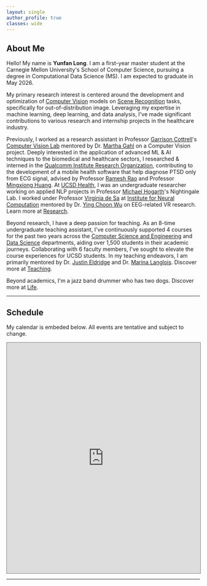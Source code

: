 ```yaml
---
layout: single
author_profile: true
classes: wide
---
```


<!-- My Personal Website -->

## About Me

Hello! My name is **Yunfan Long**. I am a first-year master student at the Carnegie Mellon University's School of Computer Science, pursuing a degree in Computational Data Science (MS). I am expected to graduate in May 2026.


My primary research interest is centered around the development and optimization of <u>Computer Vision</u> models on <u>Scene Recognition</u> tasks, specifically for out-of-distribution image. Leveraging my expertise in machine learning, deep learning, and data analysis, I've made significant contributions to various research and internship projects in the healthcare industry.


Previously, I worked as a research assistant in Professor [Garrison Cottrell](https://cseweb.ucsd.edu/~gary/)'s [Computer Vision Lab](https://cseweb.ucsd.edu/groups/guru/index.html) mentored by Dr. [Martha Gahl](https://www.linkedin.com/in/martha-gahl-588139105/) on a Computer Vision project. Deeply interested in the application of advanced ML & AI techniques to the biomedical and healthcare sectors, I researched & interned in the [Qualcomm Institute Research Organization](https://qi.ucsd.edu/), contributing to the development of a mobile health software that help diagnose PTSD only from ECG signal, advised by Professor [Ramesh Rao](https://iem.ucsd.edu/researchers/people/profiles/ramesh-rao.html) and Professor [Mingxiong Huang](https://profiles.ucsd.edu/mingxiong.huang). At [UCSD Health](https://health.ucsd.edu), I was an undergraduate researcher working on applied NLP projects in Professor [Michael Hogarth](https://profiles.ucsd.edu/michael.hogarth)'s Nightingale Lab. I worked under Professor [Virginia de Sa](https://cogsci.ucsd.edu/people/faculty/virginia-de-sa.html) at [Institute for Neural Computation](https://inc.ucsd.edu/index.php) mentored by Dr. [Ying Choon Wu](https://profiles.ucsd.edu/yingchoon.wu) on EEG-related VR research. Learn more at [Research](/research).


Beyond research, I have a deep passion for teaching. As an 8-time undergraduate teaching assistant, I've continuously supported 4 courses for the past two years across the <u>Computer Science and Engineering</u> and <u>Data Science</u> departments, aiding over 1,500 students in their academic journeys. Collaborating with 6 faculty members, I've sought to elevate the course experiences for UCSD students. In my teaching endeavors, I am primarily mentored by Dr. [Justin Eldridge](https://eldridgejm.github.io/) and Dr. [Marina Langlois](https://datascience.ucsd.edu/people/marina-langlois/). Discover more at [Teaching](/teaching).


Beyond academics, I'm a jazz band drummer who has two dogs. Discover more at [Life](/life).

---


## Schedule

My calendar is embeded below. All events are tentative and subject to change.

<iframe src="https://calendar.google.com/calendar/u/0/embed?height=600&wkst=1&bgcolor=%23ffffff&ctz=America/Los_Angeles&mode=WEEK&src=eXVsb25nQHVjc2QuZWR1&color=%234285F4" style="border:solid 1px #777" width="100%" height="600" frameborder="0" scrolling="no"></iframe>

---

<table style="width:0%;border:0px;border-spacing:0px;border-collapse:separate;margin-right:auto;margin-left:auto;">
          <tr>
            <td style="padding:0%;width:0%;vertical-align:left">
              <script type="text/javascript" id="clustrmaps" src="//clustrmaps.com/map_v2.js?d=Lj3kD7Jlzfmdr-aDUSDmpAFMxXozeTkkbPe71KzQ-Vg&cl=ffffff&w=a"></script>
              <p></p>
            </td>
          </tr>
</table>